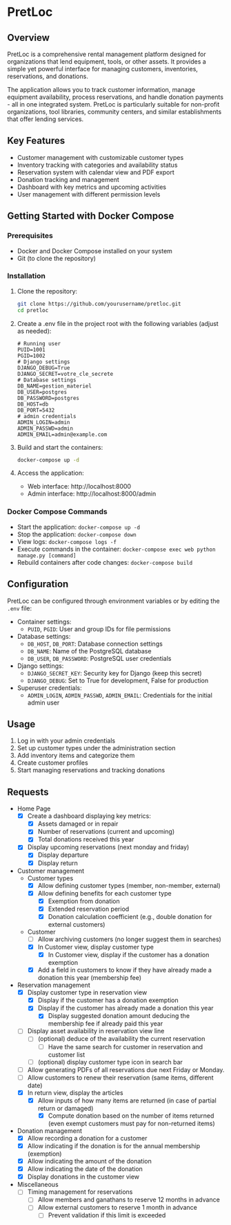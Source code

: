 # PretLoc

## Overview

PretLoc is a comprehensive rental management platform designed for organizations that lend equipment, tools, or other
assets. It provides a simple yet powerful interface for managing customers, inventories, reservations, and donations.

The application allows you to track customer information, manage equipment availability, process reservations, and
handle donation payments - all in one integrated system. PretLoc is particularly suitable for non-profit organizations,
tool libraries, community centers, and similar establishments that offer lending services.

## Key Features

* Customer management with customizable customer types
* Inventory tracking with categories and availability status
* Reservation system with calendar view and PDF export
* Donation tracking and management
* Dashboard with key metrics and upcoming activities
* User management with different permission levels

## Getting Started with Docker Compose

### Prerequisites

* Docker and Docker Compose installed on your system
* Git (to clone the repository)

### Installation

1. Clone the repository:
    ```bash
    git clone https://github.com/yourusername/pretloc.git
    cd pretloc
    ```
2. Create a .env file in the project root with the following variables (adjust as needed):
    ```env
    # Running user
    PUID=1001
    PGID=1002
    # Django settings
    DJANGO_DEBUG=True
    DJANGO_SECRET=votre_cle_secrete
    # Database settings
    DB_NAME=gestion_materiel
    DB_USER=postgres
    DB_PASSWORD=postgres
    DB_HOST=db
    DB_PORT=5432
    # admin credentials
    ADMIN_LOGIN=admin
    ADMIN_PASSWD=admin
    ADMIN_EMAIL=admin@example.com
    ```
3. Build and start the containers:

    ```bash
    docker-compose up -d
    ```

4. Access the application:

    * Web interface: http://localhost:8000
    * Admin interface: http://localhost:8000/admin

### Docker Compose Commands

* Start the application: `docker-compose up -d`
* Stop the application: `docker-compose down`
* View logs: `docker-compose logs -f`
* Execute commands in the container: `docker-compose exec web python manage.py [command]`
* Rebuild containers after code changes: `docker-compose build`

## Configuration

PretLoc can be configured through environment variables or by editing the `.env` file:

* Container settings:
    * `PUID`, `PGID`: User and group IDs for file permissions
* Database settings:
    * `DB_HOST`, `DB_PORT`: Database connection settings
    * `DB_NAME`: Name of the PostgreSQL database
    * `DB_USER`, `DB_PASSWORD`: PostgreSQL user credentials
* Django settings:
    * `DJANGO_SECRET_KEY`: Security key for Django (keep this secret)
    * `DJANGO_DEBUG`: Set to True for development, False for production
* Superuser credentials:
    * `ADMIN_LOGIN`, `ADMIN_PASSWD`, `ADMIN_EMAIL`: Credentials for the initial admin user

## Usage

1. Log in with your admin credentials
2. Set up customer types under the administration section
3. Add inventory items and categorize them
4. Create customer profiles
5. Start managing reservations and tracking donations

## Requests

* Home Page
    * [X] Create a dashboard displaying key metrics:
        * [X] Assets damaged or in repair
        * [X] Number of reservations (current and upcoming)
        * [X] Total donations received this year
    * [X] Display upcoming reservations (next monday and friday)
        * [X] Display departure
        * [X] Display return
* Customer management
    * Customer types
        * [X] Allow defining customer types (member, non-member, external)
        * [X] Allow defining benefits for each customer type
            * [X] Exemption from donation
            * [X] Extended reservation period
            * [x] Donation calculation coefficient (e.g., double donation for external customers)
    * Customer
        * [ ] Allow archiving customers (no longer suggest them in searches)
        * [X] In Customer view, display customer type
            * [X] In Customer view, display if the customer has a donation exemption
        * [X] Add a field in customers to know if they have already made a donation this year (membership fee)
* Reservation management
    * [X] Display customer type in reservation view
        * [X] Display if the customer has a donation exemption
        * [X] Display if the customer has already made a donation this year
            * [X] Display suggested donation amount deducing the membership fee if already paid this year
    * [ ] Display asset availability in reservation view line
        * [ ] (optional) deduce of the availability the current reservation
            * [ ] Have the same search for customer in reservation and customer list
        * [ ] (optional) display customer type icon in search bar
    * [ ] Allow generating PDFs of all reservations due next Friday or Monday.
    * [ ] Allow customers to renew their reservation (same items, different date)
    * [X] In return view, display the articles
        * [X] Allow inputs of how many items are returned (in case of partial return or damaged)
            * [X] Compute donation based on the number of items returned (even exempt customers must pay for
              non-returned items)
* Donation management
    * [X] Allow recording a donation for a customer
    * [X] Allow indicating if the donation is for the annual membership (exemption)
    * [X] Allow indicating the amount of the donation
    * [X] Allow indicating the date of the donation
    * [X] Display donations in the customer view
* Miscellaneous
    * [ ] Timing management for reservations
        * [ ] Allow members and ganathans to reserve 12 months in advance
        * [ ] Allow external customers to reserve 1 month in advance
            * [ ] Prevent validation if this limit is exceeded